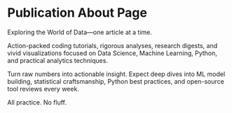 # Publication About Page

Exploring the World of Data—one article at a time.

Action-packed coding tutorials, rigorous analyses, research digests, and vivid visualizations focused on Data Science, Machine Learning, Python, and practical analytics techniques.

Turn raw numbers into actionable insight. Expect deep dives into ML model building, statistical craftsmanship, Python best practices, and open-source tool reviews every week.

All practice. No fluff.
